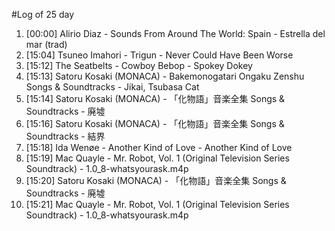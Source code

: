 #Log of 25 day

1. [00:00] Alirio Diaz - Sounds From Around The World: Spain - Estrella del mar (trad)
1. [15:04] Tsuneo Imahori - Trigun - Never Could Have Been Worse
1. [15:12] The Seatbelts - Cowboy Bebop - Spokey Dokey
1. [15:13] Satoru Kosaki (MONACA) - Bakemonogatari Ongaku Zenshu Songs & Soundtracks - Jikai, Tsubasa Cat
1. [15:14] Satoru Kosaki (MONACA) - 「化物語」音楽全集 Songs & Soundtracks - 廃墟
1. [15:16] Satoru Kosaki (MONACA) - 「化物語」音楽全集 Songs & Soundtracks - 結界
1. [15:18] Ida Wenøe - Another Kind of Love - Another Kind of Love
1. [15:19] Mac Quayle - Mr. Robot, Vol. 1 (Original Television Series Soundtrack) - 1.0_8-whatsyourask.m4p
1. [15:20] Satoru Kosaki (MONACA) - 「化物語」音楽全集 Songs & Soundtracks - 廃墟
1. [15:21] Mac Quayle - Mr. Robot, Vol. 1 (Original Television Series Soundtrack) - 1.0_8-whatsyourask.m4p
